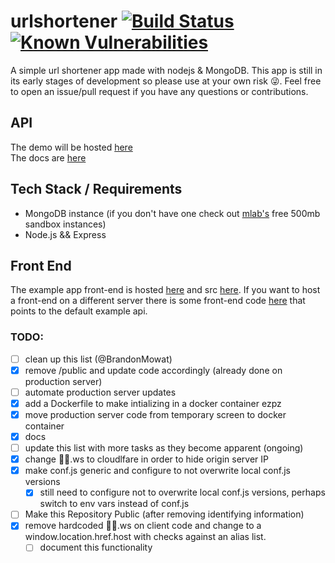 # urlshortener [![Build Status](https://travis-ci.com/persa188/urlshortener.svg?token=ioxJqCa1fJPNAPQhWhxn&branch=master)](https://travis-ci.com/persa188/urlshortener) [![Known Vulnerabilities](https://snyk.io/test/github/persa188/urlshortener/badge.svg)](https://snyk.io/test/github/persa188/urlshortener)

A simple url shortener app made with nodejs & MongoDB. This app is still in its early stages of development so please use at your own risk 😜. Feel free to open an issue/pull request if you have any questions or contributions.

## API
The demo will be hosted [here](https://api2.sanic.ca)  
The docs are [here](/docs)

## Tech Stack / Requirements
- MongoDB instance (if you don't have one check out [mlab's](https://mlab.com) free 500mb sandbox instances)
- Node.js && Express

## Front End
The example app front-end is hosted [here](https://url.sanic.ca) and src [here](/public). If you want to host a front-end on a different server there is some front-end code [here](https://github.com/persa188/url-shortener-frontend) that points to the default example api.

### TODO:
- [ ] clean up this list (@BrandonMowat)
- [x] remove /public and update code accordingly  (already done on production server)
- [ ] automate production server updates
- [x] add a Dockerfile to make intializing in a docker container ezpz
- [x] move production server code from temporary screen to docker container
- [x] docs
- [ ] update this list with more tasks as they become apparent (ongoing)
- [x] change 🎉💯.ws to cloudlfare in order to hide origin server IP
- [x] make conf.js generic and configure to not overwrite local conf.js versions
  - [x] still need to configure not to overwrite local conf.js versions, perhaps switch to env vars instead of conf.js
- [ ] Make this Repository Public (after removing identifying information)
- [x] remove hardcoded 🎉💯.ws on client code and change to a window.location.href.host with checks against an alias list.
  - [ ] document this functionality
